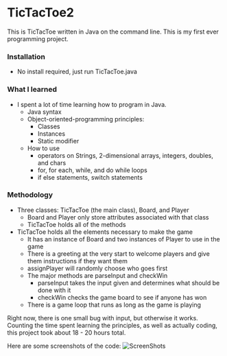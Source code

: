# TicTacToe2
This is TicTacToe written in Java on the command line.
This is my first ever programming project. 


### Installation
+ No install required, just run TicTacToe.java

### What I learned
+ I spent a lot of time learning how to program in Java.
  + Java syntax
  + Object-oriented-programming principles:
    + Classes
    + Instances
    + Static modifier
  + How to use 
    + operators on Strings, 2-dimensional arrays, integers, doubles, and chars
    + for, for each, while, and do while loops
    + if else statements, switch statements
    
### Methodology
+ Three classes: TicTacToe (the main class), Board, and Player
  + Board and Player only store attributes associated with that class
  + TicTacToe holds all of the methods
+ TicTacToe holds all the elements necessary to make the game
  + It has an instance of Board and two instances of Player to use in the game
  + There is a greeting at the very start to welcome players and give them instructions if they want them
  + assignPlayer will randomly choose who goes first
  + The major methods are parseInput and checkWin
    + parseInput takes the input given and determines what should be done with it
    + checkWin checks the game board to see if anyone has won
  + There is a game loop that runs as long as the game is playing
  
Right now, there is one small bug with input, but otherwise it works. 
Counting the time spent learning the principles, as well as actually coding, this project took about 18 - 20 hours total.

Here are some screenshots of the code:
![ScreenShots](https://github.com/kjkoontz/TicTacToe2/tree/master/Screenshots)
